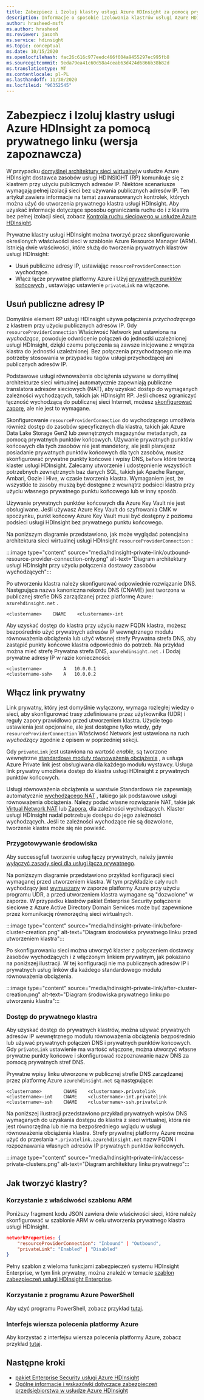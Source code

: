 ```yaml
---
title: Zabezpiecz i Izoluj klastry usługi Azure HDInsight za pomocą prywatnego linku (wersja zapoznawcza)
description: Informacje o sposobie izolowania klastrów usługi Azure HDInsight w sieci wirtualnej przy użyciu prywatnego linku platformy Azure.
author: hrasheed-msft
ms.author: hrasheed
ms.reviewer: jasonh
ms.service: hdinsight
ms.topic: conceptual
ms.date: 10/15/2020
ms.openlocfilehash: fac26c616c977eedc466f004a9455297ec995fb8
ms.sourcegitcommit: 9eda79ea41c60d58a4ceab63d424d6866b38b82d
ms.translationtype: MT
ms.contentlocale: pl-PL
ms.lasthandoff: 11/30/2020
ms.locfileid: "96352545"
---
```

# <a name="secure-and-isolate-azure-hdinsight-clusters-with-private-link-preview"></a>Zabezpiecz i Izoluj klastry usługi Azure HDInsight za pomocą prywatnego linku (wersja zapoznawcza)

W przypadku [domyślnej architektury sieci wirtualnej](./hdinsight-virtual-network-architecture.md)w usłudze Azure HDInsight dostawca zasobów usługi HDINSIGHT (RP) komunikuje się z klastrem przy użyciu publicznych adresów IP. Niektóre scenariusze wymagają pełnej izolacji sieci bez używania publicznych adresów IP. Ten artykuł zawiera informacje na temat zaawansowanych kontrolek, których można użyć do utworzenia prywatnego klastra usługi HDInsight. Aby uzyskać informacje dotyczące sposobu ograniczania ruchu do i z klastra bez pełnej izolacji sieci, zobacz [Kontrola ruchu sieciowego w usłudze Azure HDInsight](./control-network-traffic.md).

Prywatne klastry usługi HDInsight można tworzyć przez skonfigurowanie określonych właściwości sieci w szablonie Azure Resource Manager (ARM). Istnieją dwie właściwości, które służą do tworzenia prywatnych klastrów usługi HDInsight:

* Usuń publiczne adresy IP, ustawiając `resourceProviderConnection` wychodzące.
* Włącz łącze prywatne platformy Azure i Użyj [prywatnych punktów końcowych](../private-link/private-endpoint-overview.md) , ustawiając ustawienie `privateLink` na włączone.

## <a name="remove-public-ip-addresses"></a>Usuń publiczne adresy IP

Domyślnie element RP usługi HDInsight używa połączenia *przychodzącego* z klastrem przy użyciu publicznych adresów IP. Gdy `resourceProviderConnection` Właściwość Network jest ustawiona na *wychodzące*, powoduje odwrócenie połączeń do jednostki uzależnionej usługi HDInsight, dzięki czemu połączenia są zawsze inicjowane z wnętrza klastra do jednostki uzależnionej. Bez połączenia przychodzącego nie ma potrzeby stosowania w przypadku tagów usługi przychodzącej ani publicznych adresów IP.

Podstawowe usługi równoważenia obciążenia używane w domyślnej architekturze sieci wirtualnej automatycznie zapewniają publiczne translatora adresów sieciowych (NAT), aby uzyskać dostęp do wymaganych zależności wychodzących, takich jak HDInsight RP. Jeśli chcesz ograniczyć łączność wychodzącą do publicznej sieci Internet, możesz [skonfigurować zaporę](./hdinsight-restrict-outbound-traffic.md), ale nie jest to wymagane.

Skonfigurowanie `resourceProviderConnection` do wychodzącego umożliwia również dostęp do zasobów specyficznych dla klastra, takich jak Azure Data Lake Storage Gen2 lub zewnętrznych magazynów metadanych, za pomocą prywatnych punktów końcowych. Używanie prywatnych punktów końcowych dla tych zasobów nie jest mandetory, ale jeśli planujesz posiadanie prywatnych punktów końcowych dla tych zasobów, musisz skonfigurować prywatne punkty końcowe i wpisy DNS, `before` które tworzą klaster usługi HDInsight. Zalecamy utworzenie i udostępnienie wszystkich potrzebnych zewnętrznych baz danych SQL, takich jak Apache Ranger, Ambari, Oozie i Hive, w czasie tworzenia klastra. Wymaganiem jest, że wszystkie te zasoby muszą być dostępne z wewnątrz podsieci klastra przy użyciu własnego prywatnego punktu końcowego lub w inny sposób.

Używanie prywatnych punktów końcowych dla Azure Key Vault nie jest obsługiwane. Jeśli używasz Azure Key Vault do szyfrowania CMK w spoczynku, punkt końcowy Azure Key Vault musi być dostępny z poziomu podsieci usługi HDInsight bez prywatnego punktu końcowego.

Na poniższym diagramie przedstawiono, jak może wyglądać potencjalna architektura sieci wirtualnej usługi HDInsight `resourceProviderConnection` :

:::image type="content" source="media/hdinsight-private-link/outbound-resource-provider-connection-only.png" alt-text="Diagram architektury usługi HDInsight przy użyciu połączenia dostawcy zasobów wychodzących":::

Po utworzeniu klastra należy skonfigurować odpowiednie rozwiązanie DNS. Następująca nazwa kanoniczna rekordu DNS (CNAME) jest tworzona w publicznej strefie DNS zarządzanej przez platformę Azure: `azurehdinsight.net` .

```dns
<clustername>    CNAME    <clustername>-int
```

Aby uzyskać dostęp do klastra przy użyciu nazw FQDN klastra, możesz bezpośrednio użyć prywatnych adresów IP wewnętrznego modułu równoważenia obciążenia lub użyć własnej strefy Prywatna strefa DNS, aby zastąpić punkty końcowe klastra odpowiednio do potrzeb. Na przykład można mieć strefę Prywatna strefa DNS, `azurehdinsight.net` . i Dodaj prywatne adresy IP w razie konieczności:

```dns
<clustername>        A   10.0.0.1
<clustername-ssh>    A   10.0.0.2
```

## <a name="enable-private-link"></a>Włącz link prywatny

Link prywatny, który jest domyślnie wyłączony, wymaga rozległej wiedzy o sieci, aby skonfigurować trasy zdefiniowane przez użytkownika (UDR) i reguły zapory prawidłowo przed utworzeniem klastra. Użycie tego ustawienia jest opcjonalne, ale jest dostępne tylko wtedy, gdy `resourceProviderConnection` Właściwość Network jest ustawiona na ruch *wychodzący* zgodnie z opisem w poprzedniej sekcji.

Gdy `privateLink` jest ustawiona na wartość *enable*, są tworzone wewnętrzne [standardowe moduły równoważenia obciążenia](../load-balancer/load-balancer-overview.md) , a usługa Azure Private link jest obsługiwana dla każdego modułu wystawcy. Usługa link prywatny umożliwia dostęp do klastra usługi HDInsight z prywatnych punktów końcowych.

Usługi równoważenia obciążenia w warstwie Standardowa nie zapewniają automatycznie [wychodzącego NAT](../load-balancer/load-balancer-outbound-connections.md) , takiego jak podstawowe usługi równoważenia obciążenia. Należy podać własne rozwiązanie NAT, takie jak [Virtual Network NAT](../virtual-network/nat-overview.md) lub [Zapora](./hdinsight-restrict-outbound-traffic.md), dla zależności wychodzących. Klaster usługi HDInsight nadal potrzebuje dostępu do jego zależności wychodzących. Jeśli te zależności wychodzące nie są dozwolone, tworzenie klastra może się nie powieść.

### <a name="prepare-your-environment"></a>Przygotowywanie środowiska

Aby successgfull tworzenie usług łączy prywatnych, należy jawnie [wyłączyć zasady sieci dla usługi łącza prywatnego](../private-link/disable-private-link-service-network-policy.md).

Na poniższym diagramie przedstawiono przykład konfiguracji sieci wymaganej przed utworzeniem klastra. W tym przykładzie cały ruch wychodzący jest [wymuszany](../firewall/forced-tunneling.md) w zaporze platformy Azure przy użyciu programu UDR, a przed utworzeniem klastra wymagane są "dozwolone" w zaporze. W przypadku klastrów pakiet Enterprise Security połączenie sieciowe z Azure Active Directory Domain Services może być zapewnione przez komunikację równorzędną sieci wirtualnych.

:::image type="content" source="media/hdinsight-private-link/before-cluster-creation.png" alt-text="Diagram środowiska prywatnego linku przed utworzeniem klastra":::

Po skonfigurowaniu sieci można utworzyć klaster z połączeniem dostawcy zasobów wychodzących i z włączonym linkiem prywatnym, jak pokazano na poniższej ilustracji. W tej konfiguracji nie ma publicznych adresów IP i prywatnych usług linków dla każdego standardowego modułu równoważenia obciążenia.

:::image type="content" source="media/hdinsight-private-link/after-cluster-creation.png" alt-text="Diagram środowiska prywatnego linku po utworzeniu klastra":::

### <a name="access-a-private-cluster"></a>Dostęp do prywatnego klastra

Aby uzyskać dostęp do prywatnych klastrów, można używać prywatnych adresów IP wewnętrznego modułu równoważenia obciążenia bezpośrednio lub używać prywatnych połączeń DNS i prywatnych punktów końcowych. Gdy `privateLink` ustawienie ma wartość włączone, można utworzyć własne prywatne punkty końcowe i skonfigurować rozpoznawanie nazw DNS za pomocą prywatnych stref DNS.

Prywatne wpisy linku utworzone w publicznej strefie DNS zarządzanej przez platformę Azure `azurehdinsight.net` są następujące:

```dns
<clustername>        CNAME    <clustername>.privatelink
<clustername>-int    CNAME    <clustername>-int.privatelink
<clustername>-ssh    CNAME    <clustername>-ssh.privatelink
```

Na poniższej ilustracji przedstawiono przykład prywatnych wpisów DNS wymaganych do uzyskania dostępu do klastra z sieci wirtualnej, która nie jest równorzędna lub nie ma bezpośredniego wglądu w usługi równoważenia obciążenia klastra. Strefy prywatnej platformy Azure można użyć do przesłania `*.privatelink.azurehdinsight.net` nazw FQDN i rozpoznawania własnych adresów IP prywatnych punktów końcowych.

:::image type="content" source="media/hdinsight-private-link/access-private-clusters.png" alt-text="Diagram architektury linku prywatnego":::

## <a name="how-to-create-clusters"></a>Jak tworzyć klastry?
### <a name="use-arm-template-properties"></a>Korzystanie z właściwości szablonu ARM

Poniższy fragment kodu JSON zawiera dwie właściwości sieci, które należy skonfigurować w szablonie ARM w celu utworzenia prywatnego klastra usługi HDInsight.

```json
networkProperties: {
    "resourceProviderConnection": "Inbound" | "Outbound",
    "privateLink": "Enabled" | "Disabled"
}
```

Pełny szablon z wieloma funkcjami zabezpieczeń systemu HDInsight Enterprise, w tym link prywatny, można znaleźć w temacie [szablon zabezpieczeń usługi HDInsight Enterprise](https://github.com/Azure-Samples/hdinsight-enterprise-security/tree/main/ESP-HIB-PL-Template).

### <a name="use-azure-powershell"></a>Korzystanie z programu Azure PowerShell

Aby użyć programu PowerShell, zobacz przykład [tutaj](/powershell/module/az.hdinsight/new-azhdinsightcluster?view=azps-5.1.0#example-4--create-an-azure-hdinsight-cluster-with-relay-outbound-and-private-link-feature).

### <a name="use-azure-cli"></a>Interfejs wiersza polecenia platformy Azure
Aby korzystać z interfejsu wiersza polecenia platformy Azure, zobacz przykład [tutaj](/cli/azure/hdinsight?view=azure-cli-latest#az_hdinsight_create-examples).

## <a name="next-steps"></a>Następne kroki

* [pakiet Enterprise Security usługi Azure HDInsight](enterprise-security-package.md)
* [Ogólne informacje i wskazówki dotyczące zabezpieczeń przedsiębiorstwa w usłudze Azure HDInsight](./domain-joined/general-guidelines.md)
